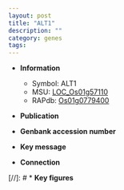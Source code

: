 ```yaml
---
layout: post
title: "ALT1"
description: ""
category: genes
tags: 
---
```


* **Information**  
    + Symbol: ALT1  
    + MSU: [LOC_Os01g57110](http://rice.uga.edu/cgi-bin/ORF_infopage.cgi?orf=LOC_Os01g57110)  
    + RAPdb: [Os01g0779400](http://rapdb.dna.affrc.go.jp/viewer/gbrowse_details/irgsp1?name=Os01g0779400)  

* **Publication**  

* **Genbank accession number**  

* **Key message**  

* **Connection**  

[//]: # * **Key figures**  


